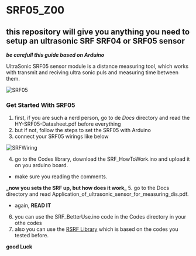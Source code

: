 # SRF05_Z00
## this repository will give you anything you need to setup an ultrasonic SRF SRF04 or SRF05 sensor
_**be carefull this guide based on Arduino**_

UltraSonic SRF05 sensor module is a distance measuring tool, which works with transmit and reciving ultra sonic puls and measuring time between them.

![SRF05][srf05]

### Get Started With SRF05
1. first, if you are such a nerd person, go to de *Docs* directory and read the HY-SRF05-Datasheet.pdf before everything
2. but if not, follow the steps to set the SRF05 with Arduino
3. connect your SRF05 wirings like below

![SRFWiring][srfWiring]

4. go to the Codes library, download the SRF_HowToWork.ino and upload it on you arduino board.
* make sure you reading the comments.

**_now you sets the SRF up, but how does it work**_
5. go to the Docs directory and read Application_of_ultrasonic_sensor_for_measuring_dis.pdf.
* again, **READ IT**
6. you can use the SRF_BetterUse.ino code in the Codes directory in your othe codes
7. also you can use the [RSRF Library][srfLibrary] which is based on the codes you tested before.

**good Luck**

[srf05]: https://hackster.imgix.net/uploads/attachments/327620/hy-srf05-top_OANZvS9lkN.jpg?auto=compress%2Cformat&w=400&h=300&fit=min
[srfWiring]: http://wiki.t-o-f.info/uploads/Arduino/HC-SR05_SRF0_ultrasonic_range_circuit.png
[srfLibrary]: https://github.com/razaqnejad/Libraries/blob/main/RSRF.zip
